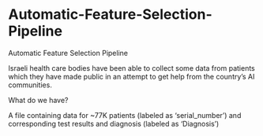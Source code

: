 # Automatic-Feature-Selection-Pipeline
Automatic Feature Selection Pipeline

Israeli health care bodies have been able to collect some data from patients which they have made public in an attempt to get help from the country’s AI communities. 


What do we have?

 

A file containing data for ~77K patients (labeled as ‘serial_number’) and corresponding test results and diagnosis (labeled as ‘Diagnosis’)
